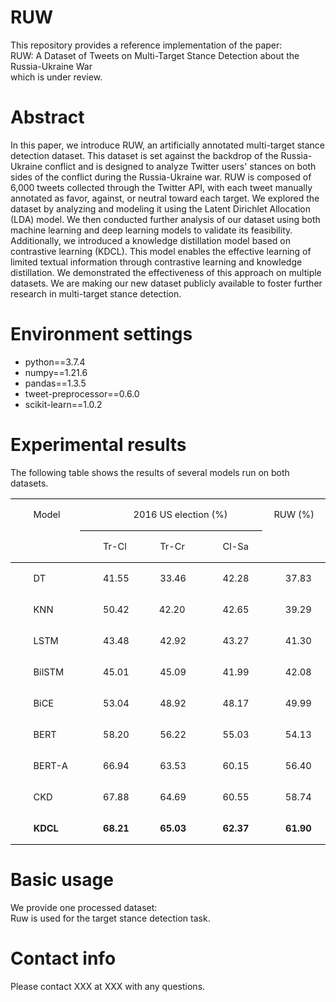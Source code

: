 # RUW
This repository provides a reference implementation of the paper:  
RUW: A Dataset of Tweets on Multi-Target Stance Detection about the Russia-Ukraine War  
which is under review.
# Abstract
In this paper, we introduce RUW, an artificially annotated multi-target stance detection dataset. This dataset is set against the backdrop of the Russia-Ukraine conflict and is designed to analyze Twitter users' stances on both sides of the conflict during the Russia-Ukraine war. RUW is composed of 6,000 tweets collected through the Twitter API, with each tweet manually annotated as favor, against, or neutral toward each target. We explored the dataset by analyzing and modeling it using the Latent Dirichlet Allocation (LDA) model. We then conducted further analysis of our dataset using both machine learning and deep learning models to validate its feasibility. Additionally, we introduced a knowledge distillation model based on contrastive learning (KDCL). This model enables the effective learning of limited textual information through contrastive learning and knowledge distillation. We demonstrated the effectiveness of this approach on multiple datasets. We are making our new dataset publicly available to foster further research in multi-target stance detection.
# Environment settings
- python==3.7.4  
- numpy==1.21.6  
- pandas==1.3.5  
- tweet-preprocessor==0.6.0  
- scikit-learn==1.0.2
# Experimental results
The following table shows the results of several models run on both datasets.  

<table class=MsoTableGrid border=0 cellspacing=0 cellpadding=0
 style='border-collapse:collapse;border:none;mso-yfti-tbllook:1184;mso-padding-alt:
 0cm 5.4pt 0cm 5.4pt;mso-border-insideh:none;mso-border-insidev:none'>
 <tr style='mso-yfti-irow:0;mso-yfti-firstrow:yes'>
  <td width=105 rowspan=2 valign=top style='width:78.75pt;border-top:solid windowtext 1.0pt;
  border-left:none;border-bottom:solid windowtext 1.0pt;border-right:none;
  mso-border-top-alt:solid windowtext .5pt;mso-border-bottom-alt:solid windowtext .5pt;
  padding:0cm 5.4pt 0cm 5.4pt'>
  <p class=MsoNormal style='text-indent:22.0pt'><a name="_Hlk143418719"><span
  lang=EN-US style='font-size:11.0pt;mso-bidi-font-size:10.5pt'>Model<o:p></o:p></span></a></p>
  </td>
  <span style='mso-bookmark:_Hlk143418719'></span>
  <td width=264 colspan=3 valign=top style='width:197.75pt;border-top:solid windowtext 1.0pt;
  border-left:none;border-bottom:solid windowtext 1.0pt;border-right:none;
  mso-border-top-alt:solid windowtext .5pt;mso-border-bottom-alt:solid windowtext .5pt;
  padding:0cm 5.4pt 0cm 5.4pt'>
  <p class=MsoNormal align=center style='text-align:center;text-indent:22.0pt'><span
  style='mso-bookmark:_Hlk143418719'><span lang=EN-US style='font-size:11.0pt;
  mso-bidi-font-size:10.5pt'>2016 US election (%)<o:p></o:p></span></span></p>
  </td>
  <span style='mso-bookmark:_Hlk143418719'></span>
  <td width=93 valign=top style='width:69.5pt;border:none;border-top:solid windowtext 1.0pt;
  mso-border-top-alt:solid windowtext .5pt;padding:0cm 5.4pt 0cm 5.4pt'>
  <p class=MsoNormal align=center style='text-align:center;text-indent:0cm;
  mso-char-indent-count:0'><span style='mso-bookmark:_Hlk143418719'><span
  lang=EN-US style='font-size:11.0pt;mso-bidi-font-size:10.5pt'>RUW (%)<o:p></o:p></span></span></p>
  </td>
  <span style='mso-bookmark:_Hlk143418719'></span>
 </tr>
 <tr style='mso-yfti-irow:1'>
  <span style='mso-bookmark:_Hlk143418719'></span>
  <td width=79 valign=top style='width:59.45pt;border:none;border-bottom:solid windowtext 1.0pt;
  mso-border-top-alt:solid windowtext .5pt;mso-border-top-alt:solid windowtext .5pt;
  mso-border-bottom-alt:solid windowtext .5pt;padding:0cm 5.4pt 0cm 5.4pt'>
  <p class=MsoNormal style='text-indent:22.0pt'><span style='mso-bookmark:_Hlk143418719'><span
  lang=EN-US style='font-size:11.0pt;mso-bidi-font-size:10.5pt'>Tr-Cl<o:p></o:p></span></span></p>
  </td>
  <span style='mso-bookmark:_Hlk143418719'></span>
  <td width=92 valign=top style='width:69.15pt;border-top:solid windowtext 1.0pt;
  border-left:none;border-bottom:solid windowtext 1.0pt;border-right:none;
  mso-border-top-alt:solid windowtext .5pt;mso-border-bottom-alt:solid windowtext .5pt;
  padding:0cm 5.4pt 0cm 5.4pt'>
  <p class=MsoNormal style='text-indent:22.0pt'><span style='mso-bookmark:_Hlk143418719'><span
  lang=EN-US style='font-size:11.0pt;mso-bidi-font-size:10.5pt'>Tr-Cr<o:p></o:p></span></span></p>
  </td>
  <span style='mso-bookmark:_Hlk143418719'></span>
  <td width=92 valign=top style='width:69.15pt;border-top:solid windowtext 1.0pt;
  border-left:none;border-bottom:solid windowtext 1.0pt;border-right:none;
  mso-border-top-alt:solid windowtext .5pt;mso-border-bottom-alt:solid windowtext .5pt;
  padding:0cm 5.4pt 0cm 5.4pt'>
  <p class=MsoNormal style='text-indent:22.0pt'><span style='mso-bookmark:_Hlk143418719'><span
  lang=EN-US style='font-size:11.0pt;mso-bidi-font-size:10.5pt'>Cl-Sa<o:p></o:p></span></span></p>
  </td>
  <span style='mso-bookmark:_Hlk143418719'></span>
  <td width=93 valign=top style='width:69.5pt;border:none;border-bottom:solid windowtext 1.0pt;
  mso-border-bottom-alt:solid windowtext .5pt;padding:0cm 5.4pt 0cm 5.4pt'><span
  style='mso-bookmark:_Hlk143418719'></span>
  <p class=MsoNormal style='text-indent:22.0pt'><span style='mso-bookmark:_Hlk143418719'><span
  lang=EN-US style='font-size:11.0pt;mso-bidi-font-size:10.5pt'><o:p>&nbsp;</o:p></span></span></p>
  </td>
  <span style='mso-bookmark:_Hlk143418719'></span>
 </tr>
 <tr style='mso-yfti-irow:2'>
  <td width=105 valign=top style='width:78.75pt;border:none;mso-border-top-alt:
  solid windowtext .5pt;padding:0cm 5.4pt 0cm 5.4pt'>
  <p class=MsoNormal style='text-indent:22.0pt'><span style='mso-bookmark:_Hlk143418719'><span
  lang=EN-US style='font-size:11.0pt;mso-bidi-font-size:10.5pt'>DT<o:p></o:p></span></span></p>
  </td>
  <span style='mso-bookmark:_Hlk143418719'></span>
  <td width=79 valign=top style='width:59.45pt;border:none;mso-border-top-alt:
  solid windowtext .5pt;padding:0cm 5.4pt 0cm 5.4pt'>
  <p class=MsoNormal style='text-indent:22.0pt'><span style='mso-bookmark:_Hlk143418719'><span
  lang=EN-US style='font-size:11.0pt;mso-bidi-font-size:10.5pt'>41.55<o:p></o:p></span></span></p>
  </td>
  <span style='mso-bookmark:_Hlk143418719'></span>
  <td width=92 valign=top style='width:69.15pt;border:none;mso-border-top-alt:
  solid windowtext .5pt;padding:0cm 5.4pt 0cm 5.4pt'>
  <p class=MsoNormal style='text-indent:22.0pt'><span style='mso-bookmark:_Hlk143418719'><span
  lang=EN-US style='font-size:11.0pt;mso-bidi-font-size:10.5pt'>33.46<o:p></o:p></span></span></p>
  </td>
  <span style='mso-bookmark:_Hlk143418719'></span>
  <td width=92 valign=top style='width:69.15pt;border:none;mso-border-top-alt:
  solid windowtext .5pt;padding:0cm 5.4pt 0cm 5.4pt'>
  <p class=MsoNormal style='text-indent:22.0pt'><span style='mso-bookmark:_Hlk143418719'><span
  lang=EN-US style='font-size:11.0pt;mso-bidi-font-size:10.5pt'>42.28<o:p></o:p></span></span></p>
  </td>
  <span style='mso-bookmark:_Hlk143418719'></span>
  <td width=93 valign=top style='width:69.5pt;border:none;mso-border-top-alt:
  solid windowtext .5pt;padding:0cm 5.4pt 0cm 5.4pt'>
  <p class=MsoNormal style='text-indent:22.0pt'><span style='mso-bookmark:_Hlk143418719'><span
  lang=EN-US style='font-size:11.0pt;mso-bidi-font-size:10.5pt'>37.83<o:p></o:p></span></span></p>
  </td>
  <span style='mso-bookmark:_Hlk143418719'></span>
 </tr>
 <tr style='mso-yfti-irow:3'>
  <td width=105 valign=top style='width:78.75pt;padding:0cm 5.4pt 0cm 5.4pt'>
  <p class=MsoNormal style='text-indent:22.0pt'><span style='mso-bookmark:_Hlk143418719'><span
  lang=EN-US style='font-size:11.0pt;mso-bidi-font-size:10.5pt'>KNN<o:p></o:p></span></span></p>
  </td>
  <span style='mso-bookmark:_Hlk143418719'></span>
  <td width=79 valign=top style='width:59.45pt;padding:0cm 5.4pt 0cm 5.4pt'>
  <p class=MsoNormal style='text-indent:22.0pt'><span style='mso-bookmark:_Hlk143418719'><span
  lang=EN-US style='font-size:11.0pt;mso-bidi-font-size:10.5pt'>50.42<o:p></o:p></span></span></p>
  </td>
  <span style='mso-bookmark:_Hlk143418719'></span>
  <td width=92 valign=top style='width:69.15pt;padding:0cm 5.4pt 0cm 5.4pt'>
  <p class=MsoNormal style='text-indent:20.9pt;mso-char-indent-count:1.9'><span
  style='mso-bookmark:_Hlk143418719'><span lang=EN-US style='font-size:11.0pt;
  mso-bidi-font-size:10.5pt'>42.20<o:p></o:p></span></span></p>
  </td>
  <span style='mso-bookmark:_Hlk143418719'></span>
  <td width=92 valign=top style='width:69.15pt;padding:0cm 5.4pt 0cm 5.4pt'>
  <p class=MsoNormal style='text-indent:22.0pt'><span style='mso-bookmark:_Hlk143418719'><span
  lang=EN-US style='font-size:11.0pt;mso-bidi-font-size:10.5pt'>42.65<o:p></o:p></span></span></p>
  </td>
  <span style='mso-bookmark:_Hlk143418719'></span>
  <td width=93 valign=top style='width:69.5pt;padding:0cm 5.4pt 0cm 5.4pt'>
  <p class=MsoNormal style='text-indent:22.0pt'><span style='mso-bookmark:_Hlk143418719'><span
  lang=EN-US style='font-size:11.0pt;mso-bidi-font-size:10.5pt'>39.29<o:p></o:p></span></span></p>
  </td>
  <span style='mso-bookmark:_Hlk143418719'></span>
 </tr>
 <tr style='mso-yfti-irow:4'>
  <td width=105 valign=top style='width:78.75pt;padding:0cm 5.4pt 0cm 5.4pt'>
  <p class=MsoNormal style='text-indent:22.0pt'><span style='mso-bookmark:_Hlk143418719'><span
  lang=EN-US style='font-size:11.0pt;mso-bidi-font-size:10.5pt'>LSTM<o:p></o:p></span></span></p>
  </td>
  <span style='mso-bookmark:_Hlk143418719'></span>
  <td width=79 valign=top style='width:59.45pt;padding:0cm 5.4pt 0cm 5.4pt'>
  <p class=MsoNormal style='text-indent:22.0pt'><span style='mso-bookmark:_Hlk143418719'><span
  lang=EN-US style='font-size:11.0pt;mso-bidi-font-size:10.5pt'>43.48<o:p></o:p></span></span></p>
  </td>
  <span style='mso-bookmark:_Hlk143418719'></span>
  <td width=92 valign=top style='width:69.15pt;padding:0cm 5.4pt 0cm 5.4pt'>
  <p class=MsoNormal style='text-indent:22.0pt'><span style='mso-bookmark:_Hlk143418719'><span
  lang=EN-US style='font-size:11.0pt;mso-bidi-font-size:10.5pt'>42.92<o:p></o:p></span></span></p>
  </td>
  <span style='mso-bookmark:_Hlk143418719'></span>
  <td width=92 valign=top style='width:69.15pt;padding:0cm 5.4pt 0cm 5.4pt'>
  <p class=MsoNormal style='text-indent:22.0pt'><span style='mso-bookmark:_Hlk143418719'><span
  lang=EN-US style='font-size:11.0pt;mso-bidi-font-size:10.5pt'>43.27<o:p></o:p></span></span></p>
  </td>
  <span style='mso-bookmark:_Hlk143418719'></span>
  <td width=93 valign=top style='width:69.5pt;padding:0cm 5.4pt 0cm 5.4pt'>
  <p class=MsoNormal style='text-indent:22.0pt'><span style='mso-bookmark:_Hlk143418719'><span
  lang=EN-US style='font-size:11.0pt;mso-bidi-font-size:10.5pt'>41.30<o:p></o:p></span></span></p>
  </td>
  <span style='mso-bookmark:_Hlk143418719'></span>
 </tr>
 <tr style='mso-yfti-irow:5'>
  <td width=105 valign=top style='width:78.75pt;padding:0cm 5.4pt 0cm 5.4pt'>
  <p class=MsoNormal style='text-indent:22.0pt'><span style='mso-bookmark:_Hlk143418719'><span
  class=SpellE><span lang=EN-US style='font-size:11.0pt;mso-bidi-font-size:
  10.5pt'>BilSTM</span></span></span><span style='mso-bookmark:_Hlk143418719'><span
  lang=EN-US style='font-size:11.0pt;mso-bidi-font-size:10.5pt'><o:p></o:p></span></span></p>
  </td>
  <span style='mso-bookmark:_Hlk143418719'></span>
  <td width=79 valign=top style='width:59.45pt;padding:0cm 5.4pt 0cm 5.4pt'>
  <p class=MsoNormal style='text-indent:22.0pt'><span style='mso-bookmark:_Hlk143418719'><span
  lang=EN-US style='font-size:11.0pt;mso-bidi-font-size:10.5pt'>45.01<o:p></o:p></span></span></p>
  </td>
  <span style='mso-bookmark:_Hlk143418719'></span>
  <td width=92 valign=top style='width:69.15pt;padding:0cm 5.4pt 0cm 5.4pt'>
  <p class=MsoNormal style='text-indent:22.0pt'><span style='mso-bookmark:_Hlk143418719'><span
  lang=EN-US style='font-size:11.0pt;mso-bidi-font-size:10.5pt'>45.09<o:p></o:p></span></span></p>
  </td>
  <span style='mso-bookmark:_Hlk143418719'></span>
  <td width=92 valign=top style='width:69.15pt;padding:0cm 5.4pt 0cm 5.4pt'>
  <p class=MsoNormal style='text-indent:22.0pt'><span style='mso-bookmark:_Hlk143418719'><span
  lang=EN-US style='font-size:11.0pt;mso-bidi-font-size:10.5pt'>41.99<o:p></o:p></span></span></p>
  </td>
  <span style='mso-bookmark:_Hlk143418719'></span>
  <td width=93 valign=top style='width:69.5pt;padding:0cm 5.4pt 0cm 5.4pt'>
  <p class=MsoNormal style='text-indent:22.0pt'><span style='mso-bookmark:_Hlk143418719'><span
  lang=EN-US style='font-size:11.0pt;mso-bidi-font-size:10.5pt'>42.08<o:p></o:p></span></span></p>
  </td>
  <span style='mso-bookmark:_Hlk143418719'></span>
 </tr>
 <tr style='mso-yfti-irow:6'>
  <td width=105 valign=top style='width:78.75pt;padding:0cm 5.4pt 0cm 5.4pt'>
  <p class=MsoNormal style='text-indent:22.0pt'><span style='mso-bookmark:_Hlk143418719'><span
  class=SpellE><span lang=EN-US style='font-size:11.0pt;mso-bidi-font-size:
  10.5pt'>BiCE</span></span></span><span style='mso-bookmark:_Hlk143418719'><span
  lang=EN-US style='font-size:11.0pt;mso-bidi-font-size:10.5pt'><o:p></o:p></span></span></p>
  </td>
  <span style='mso-bookmark:_Hlk143418719'></span>
  <td width=79 valign=top style='width:59.45pt;padding:0cm 5.4pt 0cm 5.4pt'>
  <p class=MsoNormal style='text-indent:22.0pt'><span style='mso-bookmark:_Hlk143418719'><span
  lang=EN-US style='font-size:11.0pt;mso-bidi-font-size:10.5pt'>53.04<o:p></o:p></span></span></p>
  </td>
  <span style='mso-bookmark:_Hlk143418719'></span>
  <td width=92 valign=top style='width:69.15pt;padding:0cm 5.4pt 0cm 5.4pt'>
  <p class=MsoNormal style='text-indent:22.0pt'><span style='mso-bookmark:_Hlk143418719'><span
  lang=EN-US style='font-size:11.0pt;mso-bidi-font-size:10.5pt'>48.92<o:p></o:p></span></span></p>
  </td>
  <span style='mso-bookmark:_Hlk143418719'></span>
  <td width=92 valign=top style='width:69.15pt;padding:0cm 5.4pt 0cm 5.4pt'>
  <p class=MsoNormal style='text-indent:22.0pt'><span style='mso-bookmark:_Hlk143418719'><span
  lang=EN-US style='font-size:11.0pt;mso-bidi-font-size:10.5pt'>48.17<o:p></o:p></span></span></p>
  </td>
  <span style='mso-bookmark:_Hlk143418719'></span>
  <td width=93 valign=top style='width:69.5pt;padding:0cm 5.4pt 0cm 5.4pt'>
  <p class=MsoNormal style='text-indent:22.0pt'><span style='mso-bookmark:_Hlk143418719'><span
  lang=EN-US style='font-size:11.0pt;mso-bidi-font-size:10.5pt'>49.99<o:p></o:p></span></span></p>
  </td>
  <span style='mso-bookmark:_Hlk143418719'></span>
 </tr>
 <tr style='mso-yfti-irow:7'>
  <td width=105 valign=top style='width:78.75pt;padding:0cm 5.4pt 0cm 5.4pt'>
  <p class=MsoNormal style='text-indent:22.0pt'><span style='mso-bookmark:_Hlk143418719'><span
  lang=EN-US style='font-size:11.0pt;mso-bidi-font-size:10.5pt'>BERT<o:p></o:p></span></span></p>
  </td>
  <span style='mso-bookmark:_Hlk143418719'></span>
  <td width=79 valign=top style='width:59.45pt;padding:0cm 5.4pt 0cm 5.4pt'>
  <p class=MsoNormal style='text-indent:22.0pt'><span style='mso-bookmark:_Hlk143418719'><span
  lang=EN-US style='font-size:11.0pt;mso-bidi-font-size:10.5pt'>58.20<o:p></o:p></span></span></p>
  </td>
  <span style='mso-bookmark:_Hlk143418719'></span>
  <td width=92 valign=top style='width:69.15pt;padding:0cm 5.4pt 0cm 5.4pt'>
  <p class=MsoNormal style='text-indent:22.0pt'><span style='mso-bookmark:_Hlk143418719'><span
  lang=EN-US style='font-size:11.0pt;mso-bidi-font-size:10.5pt'>56.22<o:p></o:p></span></span></p>
  </td>
  <span style='mso-bookmark:_Hlk143418719'></span>
  <td width=92 valign=top style='width:69.15pt;padding:0cm 5.4pt 0cm 5.4pt'>
  <p class=MsoNormal style='text-indent:22.0pt'><span style='mso-bookmark:_Hlk143418719'><span
  lang=EN-US style='font-size:11.0pt;mso-bidi-font-size:10.5pt'>55.03<o:p></o:p></span></span></p>
  </td>
  <span style='mso-bookmark:_Hlk143418719'></span>
  <td width=93 valign=top style='width:69.5pt;padding:0cm 5.4pt 0cm 5.4pt'>
  <p class=MsoNormal style='text-indent:22.0pt'><span style='mso-bookmark:_Hlk143418719'><span
  lang=EN-US style='font-size:11.0pt;mso-bidi-font-size:10.5pt'>54.13<o:p></o:p></span></span></p>
  </td>
  <span style='mso-bookmark:_Hlk143418719'></span>
 </tr>
 <tr style='mso-yfti-irow:8'>
  <td width=105 valign=top style='width:78.75pt;padding:0cm 5.4pt 0cm 5.4pt'>
  <p class=MsoNormal style='text-indent:22.0pt'><span style='mso-bookmark:_Hlk143418719'><span
  lang=EN-US style='font-size:11.0pt;mso-bidi-font-size:10.5pt'>BERT-A<o:p></o:p></span></span></p>
  </td>
  <span style='mso-bookmark:_Hlk143418719'></span>
  <td width=79 valign=top style='width:59.45pt;padding:0cm 5.4pt 0cm 5.4pt'>
  <p class=MsoNormal style='text-indent:22.0pt'><span style='mso-bookmark:_Hlk143418719'><span
  lang=EN-US style='font-size:11.0pt;mso-bidi-font-size:10.5pt'>66.94<o:p></o:p></span></span></p>
  </td>
  <span style='mso-bookmark:_Hlk143418719'></span>
  <td width=92 valign=top style='width:69.15pt;padding:0cm 5.4pt 0cm 5.4pt'>
  <p class=MsoNormal style='text-indent:22.0pt'><span style='mso-bookmark:_Hlk143418719'><span
  lang=EN-US style='font-size:11.0pt;mso-bidi-font-size:10.5pt'>63.53<o:p></o:p></span></span></p>
  </td>
  <span style='mso-bookmark:_Hlk143418719'></span>
  <td width=92 valign=top style='width:69.15pt;padding:0cm 5.4pt 0cm 5.4pt'>
  <p class=MsoNormal style='text-indent:22.0pt'><span style='mso-bookmark:_Hlk143418719'><span
  lang=EN-US style='font-size:11.0pt;mso-bidi-font-size:10.5pt'>60.15<o:p></o:p></span></span></p>
  </td>
  <span style='mso-bookmark:_Hlk143418719'></span>
  <td width=93 valign=top style='width:69.5pt;padding:0cm 5.4pt 0cm 5.4pt'>
  <p class=MsoNormal style='text-indent:22.0pt'><span style='mso-bookmark:_Hlk143418719'><span
  lang=EN-US style='font-size:11.0pt;mso-bidi-font-size:10.5pt'>56.40<o:p></o:p></span></span></p>
  </td>
  <span style='mso-bookmark:_Hlk143418719'></span>
 </tr>
 <tr style='mso-yfti-irow:9'>
  <td width=105 valign=top style='width:78.75pt;padding:0cm 5.4pt 0cm 5.4pt'>
  <p class=MsoNormal style='text-indent:22.0pt'><span style='mso-bookmark:_Hlk143418719'><span
  lang=EN-US style='font-size:11.0pt;mso-bidi-font-size:10.5pt'>CKD<o:p></o:p></span></span></p>
  </td>
  <span style='mso-bookmark:_Hlk143418719'></span>
  <td width=79 valign=top style='width:59.45pt;padding:0cm 5.4pt 0cm 5.4pt'>
  <p class=MsoNormal style='text-indent:22.0pt'><span style='mso-bookmark:_Hlk143418719'><span
  lang=EN-US style='font-size:11.0pt;mso-bidi-font-size:10.5pt'>67.88<o:p></o:p></span></span></p>
  </td>
  <span style='mso-bookmark:_Hlk143418719'></span>
  <td width=92 valign=top style='width:69.15pt;padding:0cm 5.4pt 0cm 5.4pt'>
  <p class=MsoNormal style='text-indent:22.0pt'><span style='mso-bookmark:_Hlk143418719'><span
  lang=EN-US style='font-size:11.0pt;mso-bidi-font-size:10.5pt'>64.69<o:p></o:p></span></span></p>
  </td>
  <span style='mso-bookmark:_Hlk143418719'></span>
  <td width=92 valign=top style='width:69.15pt;padding:0cm 5.4pt 0cm 5.4pt'>
  <p class=MsoNormal style='text-indent:22.0pt'><span style='mso-bookmark:_Hlk143418719'><span
  lang=EN-US style='font-size:11.0pt;mso-bidi-font-size:10.5pt'>60.55<o:p></o:p></span></span></p>
  </td>
  <span style='mso-bookmark:_Hlk143418719'></span>
  <td width=93 valign=top style='width:69.5pt;padding:0cm 5.4pt 0cm 5.4pt'>
  <p class=MsoNormal style='text-indent:22.0pt'><span style='mso-bookmark:_Hlk143418719'><span
  lang=EN-US style='font-size:11.0pt;mso-bidi-font-size:10.5pt'>58.74<o:p></o:p></span></span></p>
  </td>
  <span style='mso-bookmark:_Hlk143418719'></span>
 </tr>
 <tr style='mso-yfti-irow:10;mso-yfti-lastrow:yes'>
  <td width=105 valign=top style='width:78.75pt;border:none;border-bottom:solid windowtext 1.0pt;
  mso-border-bottom-alt:solid windowtext .5pt;padding:0cm 5.4pt 0cm 5.4pt'>
  <p class=MsoNormal style='text-indent:22.1pt'><span style='mso-bookmark:_Hlk143418719'><b><span
  lang=EN-US style='font-size:11.0pt;mso-bidi-font-size:10.5pt'>KDCL<o:p></o:p></span></b></span></p>
  </td>
  <span style='mso-bookmark:_Hlk143418719'></span>
  <td width=79 valign=top style='width:59.45pt;border:none;border-bottom:solid windowtext 1.0pt;
  mso-border-bottom-alt:solid windowtext .5pt;padding:0cm 5.4pt 0cm 5.4pt'>
  <p class=MsoNormal style='text-indent:22.1pt'><span style='mso-bookmark:_Hlk143418719'><b><span
  lang=EN-US style='font-size:11.0pt;mso-bidi-font-size:10.5pt'>68.21<o:p></o:p></span></b></span></p>
  </td>
  <span style='mso-bookmark:_Hlk143418719'></span>
  <td width=92 valign=top style='width:69.15pt;border:none;border-bottom:solid windowtext 1.0pt;
  mso-border-bottom-alt:solid windowtext .5pt;padding:0cm 5.4pt 0cm 5.4pt'>
  <p class=MsoNormal style='text-indent:22.1pt'><span style='mso-bookmark:_Hlk143418719'><b><span
  lang=EN-US style='font-size:11.0pt;mso-bidi-font-size:10.5pt'>65.03<o:p></o:p></span></b></span></p>
  </td>
  <span style='mso-bookmark:_Hlk143418719'></span>
  <td width=92 valign=top style='width:69.15pt;border:none;border-bottom:solid windowtext 1.0pt;
  mso-border-bottom-alt:solid windowtext .5pt;padding:0cm 5.4pt 0cm 5.4pt'>
  <p class=MsoNormal style='text-indent:22.1pt'><span style='mso-bookmark:_Hlk143418719'><b><span
  lang=EN-US style='font-size:11.0pt;mso-bidi-font-size:10.5pt'>62.37<o:p></o:p></span></b></span></p>
  </td>
  <span style='mso-bookmark:_Hlk143418719'></span>
  <td width=93 valign=top style='width:69.5pt;border:none;border-bottom:solid windowtext 1.0pt;
  mso-border-bottom-alt:solid windowtext .5pt;padding:0cm 5.4pt 0cm 5.4pt'>
  <p class=MsoNormal style='text-indent:22.1pt'><span style='mso-bookmark:_Hlk143418719'><b><span
  lang=EN-US style='font-size:11.0pt;mso-bidi-font-size:10.5pt'>61.90<o:p></o:p></span></b></span></p>
  </td>
  <span style='mso-bookmark:_Hlk143418719'></span>
 </tr>
</table>

# Basic usage
We provide one processed dataset:   
Ruw is used for the target stance detection task.
# Contact info
Please contact XXX at XXX with any questions.
